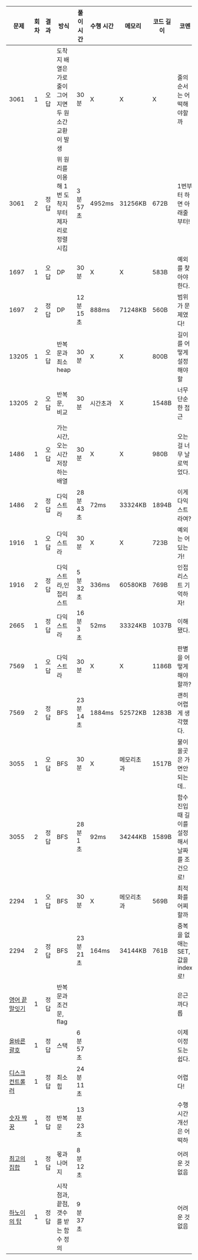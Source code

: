 | 문제                                                                               | 회차 | 결과 | 방식                                                  | 풀이 시간 | 수행 시간 | 메모리     | 코드 길이 | 코멘                                         |
| ---------------------------------------------------------------------------------- | ---- | ---- | ----------------------------------------------------- | --------- | --------- | ---------- | --------- | -------------------------------------------- |
| 3061                                                                               | 1    | 오답 | 도착지 배열은 가로줄이 그어지면 두 원소간 교환이 발생 | 30분      | X         | X          | X         | 줄의 순서는 어떡해야할까                     |
| 3061                                                                               | 2    | 정답 | 위 원리를 이용해 1번 도착지부터 제자리로 정렬시킴     | 3분 57초  | 4952ms    | 31256KB    | 672B      | 1번부터 하면 아래줄부터!                     |
| 1697                                                                               | 1    | 오답 | DP                                                    | 30분      | X         | X          | 583B      | 예외를 찾아야 한다.                          |
| 1697                                                                               | 2    | 정답 | DP                                                    | 12분 15초 | 888ms     | 71248KB    | 560B      | 범위가 문제였다!                             |
| 13205                                                                              | 1    | 오답 | 반복문과 최소 heap                                    | 30분      | X         | X          | 800B      | 길이를 어떻게 설정해야할                     |
| 13205                                                                              | 2    | 오답 | 반복문, 비교                                          | 30분      | 시간초과  | X          | 1548B     | 너무 단순한 접근                             |
| 1486                                                                               | 1    | 오답 | 가는시간,오는시간 저장하는 배열                       | 30분      | X         | X          | 980B      | 오는걸 너무 날로먹었다.                      |
| 1486                                                                               | 2    | 정답 | 다익스트라                                            | 28분 43초 | 72ms      | 33324KB    | 1894B     | 이게 다익스트라여?                           |
| 1916                                                                               | 1    | 오답 | 다익스트라                                            | 30분      | X         | X          | 723B      | 예외는 어딨는가!                             |
| 1916                                                                               | 2    | 정답 | 다익스트라,인접리스트                                 | 5분 32초  | 336ms     | 60580KB    | 769B      | 인접리스트 기억하자!                         |
| 2665                                                                               | 1    | 정답 | 다익스트라                                            | 16분 3초  | 52ms      | 33324KB    | 1037B     | 이해됐다.                                    |
| 7569                                                                               | 1    | 오답 | 다익스트라                                            | 30분      | X         | X          | 1186B     | 판별을 어떻게 해야할까?                      |
| 7569                                                                               | 2    | 정답 | BFS                                                   | 23분 14초 | 1884ms    | 52572KB    | 1283B     | 괜히 어렵게 생각했다.                        |
| 3055                                                                               | 1    | 오답 | BFS                                                   | 30분      | X         | 메모리초과 | 1517B     | 물이 올곳은 가면안되는데..                   |
| 3055                                                                               | 2    | 정답 | BFS                                                   | 28분 1초  | 92ms      | 34244KB    | 1589B     | 함수 진입때 길이를 설정해서 날짜를 조건으로! |
| 2294                                                                               | 1    | 오답 | BFS                                                   | 30분      | X         | 메모리초과 | 569B      | 최적화를 어찌할까                            |
| 2294                                                                               | 2    | 정답 | BFS                                                   | 23분 21초 | 164ms     | 34144KB    | 761B      | 중복을 없애는 SET, 값을 index로!             |
| [영어 끝말잇기](https://school.programmers.co.kr/learn/courses/30/lessons/12981)   | 1    | 정답 | 반복문과 조건문, flag                                 |           |           |            |           | 은근 까다롭                                  |
| [올바른 괄호](https://school.programmers.co.kr/learn/courses/30/lessons/12909)     | 1    | 정답 | 스택                                                  | 6분 57초  |           |            |           | 이제 이정도는 쉽다.                          |
| [디스크 컨트롤러](https://school.programmers.co.kr/learn/courses/30/lessons/42627) | 1    | 정답 | 최소 힙                                               | 24분 11초 |           |            |           | 어렵다!                                      |
| [숫자 짝꿍](https://school.programmers.co.kr/learn/courses/30/lessons/131128)      | 1    | 정답 | 반복문                                                | 13분 23초 |           |            |           | 수행시간 개선은 어떡하                       |
| [최고의 집합](https://school.programmers.co.kr/learn/courses/30/lessons/12938)     | 1    | 정답 | 몫과 나머지                                           | 8분 12초  |           |            |           | 어려운 것없음                                |
| [하노이의 탑](https://school.programmers.co.kr/learn/courses/30/lessons/12946)     | 1    | 정답 | 시작점과,끝점,갯수를 받는 함수 정의                   | 9분 37초  |           |            |           | 어려운 것 없음                               |
